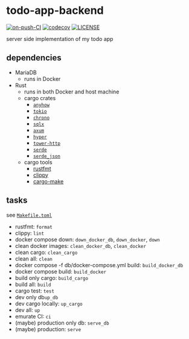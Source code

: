 # todo-app-backend

[![on-push-CI](https://github.com/H1rono/todo-app-backend/actions/workflows/on-push.yml/badge.svg)](https://github.com/H1rono/todo-app-backend/actions/workflows/on-push.yml) [![codecov](https://codecov.io/github/H1rono/todo-app-backend/branch/main/graph/badge.svg?token=LGXD96Q1L5)](https://codecov.io/github/H1rono/todo-app-backend) [![LICENSE](https://img.shields.io/badge/license-MIT-blue.svg)](https://github.com/H1rono/todo-app-backend/blob/main/LICENSE)

server side implementation of my todo app

## dependencies

- MariaDB
    - runs in Docker
- Rust
    - runs in both Docker and host machine
    - cargo crates
        - [`anyhow`](https://docs.rs/anyhow/latest/anyhow/)
        - [`tokio`](https://docs.rs/tokio/latest/tokio/)
        - [`chrono`](https://docs.rs/chrono/latest/chrono/)
        - [`sqlx`](https://docs.rs/sqlx/latest/sqlx/)
        - [`axum`](https://docs.rs/axum/latest/axum/)
        - [`hyper`](https://docs.rs/hyper/latest/hyper/)
        - [`tower-http`](https://docs.rs/tower-http/latest/tower-http)
        - [`serde`](https://docs.rs/serde/latest/serde/)
        - [`serde_json`](https://docs.rs/serde_json/latest/serde_json/)
    - cargo tools
        - [rustfmt](https://github.com/rust-lang/rustfmt)
        - [clippy](https://github.com/rust-lang/rust-clippy)
        - [cargo-make](https://github.com/sagiegurari/cargo-make)

## tasks

see [`Makefile.toml`](https://github.com/H1rono/todo-app-backend/blob/main/Makefile.toml)

- rustfmt: `format`
- clippy: `lint`
- docker compose down: `down_docker_db`, `down_docker`, `down`
- clean docker images: `clean_docker_db`, `clean_docker`
- clean cargo: `clean_cargo`
- clean all: `clean`
- docker compose -f db/docker-compose.yml build: `build_docker_db`
- docker compose build: `build_docker`
- build only cargo: `build_cargo`
- build all: `build`
- cargo test: `test`
- dev only db`up_db`
- dev cargo locally: `up_cargo`
- dev all: `up`
- emurate CI: `ci`
- (maybe) production only db: `serve_db`
- (maybe) production: `serve`